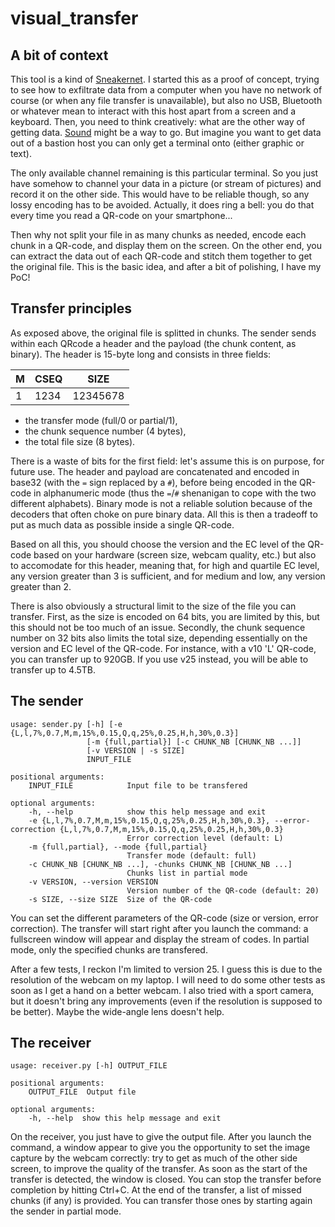 # visual_transfer

## A bit of context
This tool is a kind of [Sneakernet](https://en.wikipedia.org/wiki/Sneakernet). I started this as a proof of concept,
trying to see how to exfiltrate data from a computer when you have no network of course (or when any file transfer is
unavailable), but also no USB, Bluetooth or whatever mean to interact with this host apart from a screen and a keyboard.
Then, you need to think creatively: what are the other way of getting data. [Sound](http://www.whence.com/minimodem/)
might be a way to go. But imagine you want to get data out of a bastion host you can only get a terminal onto (either
graphic or text).

The only available channel remaining is this particular terminal. So you just have somehow to channel your data in a
picture (or stream of pictures) and record it on the other side. This would have to be reliable though, so any lossy
encoding has to be avoided. Actually, it does ring a bell: you do that every time you read a QR-code on your smartphone...

Then why not split your file in as many chunks as needed, encode each chunk in a QR-code, and display them on the screen.
On the other end, you can extract the data out of each QR-code and stitch them together to get the original file. This is
the basic idea, and after a bit of polishing, I have my PoC!

## Transfer principles

As exposed above, the original file is splitted in chunks. The sender sends within each QRcode a header and the payload
(the chunk content, as binary). The header is 15-byte long and consists in three fields:

|M|CSEQ|SIZE    |
|-|----|--------|
|1|1234|12345678|

- the transfer mode (full/0 or partial/1),
- the chunk sequence number (4 bytes),
- the total file size (8 bytes).

There is a waste of bits for the first field: let's assume this is on purpose, for future use. The header and payload
are concatenated and encoded in base32 (with the `=` sign replaced by a `#`), before being encoded in the QR-code in
alphanumeric mode (thus the `=`/`#` shenanigan to cope with the two different alphabets). Binary mode is not a
reliable solution because of the decoders that often choke on pure binary data. All this is then a tradeoff to put as
much data as possible inside a single QR-code.

Based on all this, you should choose the version and the EC level of the QR-code based on your hardware (screen size,
webcam quality, etc.) but also to accomodate for this header, meaning that, for high and quartile EC level, any version
greater than 3 is sufficient, and for medium and low, any version greater than 2.

There is also obviously a structural limit to the size of the file you can transfer. First, as the size is encoded on 64
bits, you are limited by this, but this should not be too much of an issue. Secondly, the chunk sequence number on 32
bits also limits the total size, depending essentially on the version and EC level of the QR-code. For instance, with a
v10 'L' QR-code, you can transfer up to 920GB. If you use v25 instead, you will be able to transfer up to 4.5TB.

## The sender

    usage: sender.py [-h] [-e {L,l,7%,0.7,M,m,15%,0.15,Q,q,25%,0.25,H,h,30%,0.3}]
                     [-m {full,partial}] [-c CHUNK_NB [CHUNK_NB ...]]
                     [-v VERSION | -s SIZE]
                     INPUT_FILE

    positional arguments:
        INPUT_FILE            Input file to be transfered

    optional arguments:
        -h, --help            show this help message and exit
        -e {L,l,7%,0.7,M,m,15%,0.15,Q,q,25%,0.25,H,h,30%,0.3}, --error-correction {L,l,7%,0.7,M,m,15%,0.15,Q,q,25%,0.25,H,h,30%,0.3}
                              Error correction level (default: L)
        -m {full,partial}, --mode {full,partial}
                              Transfer mode (default: full)
        -c CHUNK_NB [CHUNK_NB ...], -chunks CHUNK_NB [CHUNK_NB ...]
                              Chunks list in partial mode
        -v VERSION, --version VERSION
                              Version number of the QR-code (default: 20)
        -s SIZE, --size SIZE  Size of the QR-code

You can set the different parameters of the QR-code (size or version, error correction). The transfer will start right
after you launch the command: a fullscreen window will appear and display the stream of codes. In partial mode, only the
specified chunks are transfered.

After a few tests, I reckon I'm limited to version 25. I guess this is due to the resolution of the webcam on my laptop.
I will need to do some other tests as soon as I get a hand on a better webcam. I also tried with a sport camera, but it
doesn't bring any improvements (even if the resolution is supposed to be better). Maybe the wide-angle lens doesn't help.

## The receiver

    usage: receiver.py [-h] OUTPUT_FILE

    positional arguments:
        OUTPUT_FILE  Output file

    optional arguments:
        -h, --help  show this help message and exit

On the receiver, you just have to give the output file. After you launch the command, a window appear to give you the
opportunity to set the image capture by the webcam correctly: try to get as much of the other side screen, to improve
the quality of the transfer. As soon as the start of the transfer is detected, the window is closed. You can stop the
transfer before completion by hitting Ctrl+C. At the end of the transfer, a list of missed chunks (if any) is provided.
You can transfer those ones by starting again the sender in partial mode.
